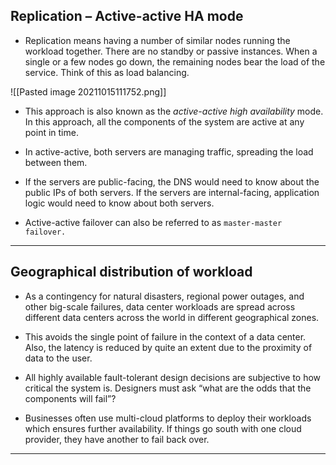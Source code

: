 ## Replication – Active-active HA mode

- Replication means having a number of similar nodes running the workload together. There are no standby or passive instances. When a single or a few nodes go down, the remaining nodes bear the load of the service. Think of this as load balancing.

![[Pasted image 20211015111752.png]]

- This approach is also known as the _active-active high availability_ mode. In this approach, all the components of the system are active at any point in time.

- In active-active, both servers are managing traffic, spreading the load between them.

- If the servers are public-facing, the DNS would need to know about the public IPs of both servers. If the servers are internal-facing, application logic would need to know about both servers.

- Active-active failover can also be referred to as `master-master failover.`

---

## Geographical distribution of workload

- As a contingency for natural disasters, regional power outages, and other big-scale failures, data center workloads are spread across different data centers across the world in different geographical zones.

- This avoids the single point of failure in the context of a data center. Also, the latency is reduced by quite an extent due to the proximity of data to the user.

- All highly available fault-tolerant design decisions are subjective to how critical the system is. Designers must ask “what are the odds that the components will fail”?

- Businesses often use multi-cloud platforms to deploy their workloads which ensures further availability. If things go south with one cloud provider, they have another to fail back over.

---